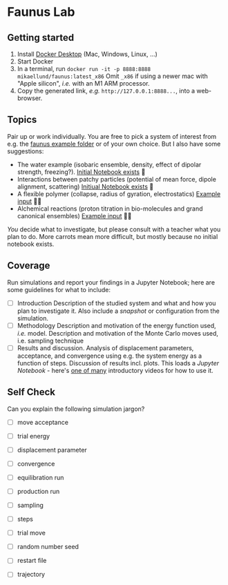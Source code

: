 # Faunus Lab

## Getting started

1. Install [Docker Desktop](https://www.docker.com/products/docker-desktop) (Mac, Windows, Linux, ...)
2. Start Docker
3. In a terminal, run `docker run -it -p 8888:8888 mikaellund/faunus:latest_x86`
   Omit `_x86` if using a newer mac with "Apple silicon", _i.e._ with an M1 ARM processor.
4. Copy the generated link, _e.g._ `http://127.0.0.1:8888...`, into a web-browser.

## Topics

Pair up or work individually.
You are free to pick a system of interest from e.g. the
[faunus example folder](https://github.com/mlund/faunus/tree/master/examples) or of your own choice.
But I also have some suggestions:

- The water example (isobaric ensemble, density, effect of dipolar strength, freezing?).
  [Initial Notebook exists](https://github.com/mlund/chemistry-notebooks/tree/master/liquid-monte-carlo) 🥕
- Interactions between patchy particles (potential of mean force, dipole alignment, scattering)
  [Initiual Notebook exists](https://github.com/mlund/chemistry-notebooks/tree/master/patchy-particle-interactions) 🥕
- A flexible polymer (collapse, radius of gyration, electrostatics)
  [Example input](https://github.com/mlund/faunus/blob/master/examples/polymers/polymers.yml) 🥕🥕
- Alchemical reactions (proton titration in bio-molecules and grand canonical ensembles)
  [Example input](https://github.com/mlund/faunus/blob/master/examples/fasta-titration.yml) 🥕🥕

*You* decide what to investigate, but please consult with a teacher what you plan to do.
More carrots mean more difficult, but mostly because no initial notebook exists.

## Coverage

Run simulations and report your findings in a Jupyter Notebook; here are some guidelines for what to include:
- [ ] Introduction
      Description of the studied system and what and how you plan to investigate it. Also include a <em>snapshot</em> or configuration from the simulation.
- [ ] Methodology
      Description and motivation of the energy function used, _i.e._ model.
      Description and motivation of the Monte Carlo moves used, i.e. sampling technique
- [ ] Results and discussion.
      Analysis of displacement parameters, acceptance, and convergence using e.g. the
      system energy as a function of steps. Discussion of results incl. plots.
      This loads a _Jupyter Notebook_ - here's
      [one of many](https://www.youtube.com/watch?v=jZ952vChhuI) introductory videos for how to use it.

## Self Check
  
Can you explain the following simulation jargon?
  
- [ ] move acceptance
- [ ] trial energy
- [ ] displacement parameter
- [ ] convergence
- [ ] equilibration run
- [ ] production run
- [ ] sampling
- [ ] steps
- [ ] trial move
- [ ] random number seed
- [ ] restart file
- [ ] trajectory
  
